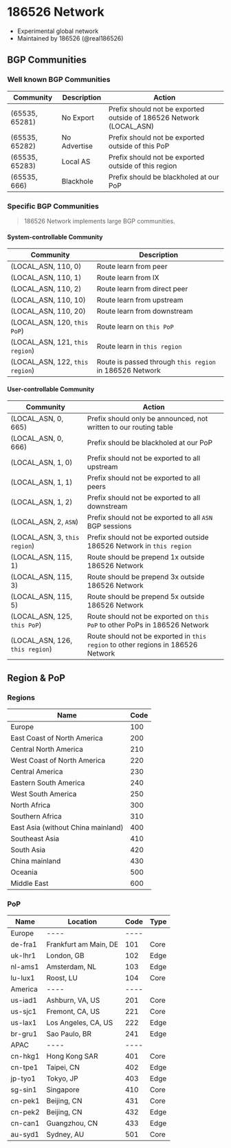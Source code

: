 # 186526 Network

- Experimental global network
- Maintained by 186526 (@real186526)

## BGP Communities

### Well known BGP Communities

| Community      | Description  | Action                                                              |
| -------------- | ------------ | ------------------------------------------------------------------- |
| (65535, 65281) | No Export    | Prefix should not be exported outside of 186526 Network (LOCAL_ASN) |
| (65535, 65282) | No Advertise | Prefix should not be exported outside of this PoP                   |
| (65535, 65283) | Local AS     | Prefix should not be exported outside of this region                |
| (65535, 666)   | Blackhole    | Prefix should be blackholed at our PoP                              |

### Specific BGP Communities

> 186526 Network implements large BGP communities.

#### System-controllable Community

| Community                       | Description                                             |
| ------------------------------- | ------------------------------------------------------- |
| (LOCAL_ASN, 110, 0)             | Route learn from peer                                   |
| (LOCAL_ASN, 110, 1)             | Route learn from IX                                     |
| (LOCAL_ASN, 110, 2)             | Route learn from direct peer                            |
| (LOCAL_ASN, 110, 10)            | Route learn from upstream                               |
| (LOCAL_ASN, 110, 20)            | Route learn from downstream                             |
| (LOCAL_ASN, 120, `this PoP`)    | Route learn on `this PoP`                               |
| (LOCAL_ASN, 121, `this region`) | Route learn in `this region`                            |
| (LOCAL_ASN, 122, `this region`) | Route is passed through `this region` in 186526 Network |

#### User-controllable Community

| Community                       | Action                                                                           |
| ------------------------------- | -------------------------------------------------------------------------------- |  
| (LOCAL_ASN, 0, 665)             | Prefix should only be announced, not written to our routing table                |
| (LOCAL_ASN, 0, 666)             | Prefix should be blackholed at our PoP                                           |
| (LOCAL_ASN, 1, 0)               | Prefix should not be exported to all upstream                                    |
| (LOCAL_ASN, 1, 1)               | Prefix should not be exported to all peers                                       |
| (LOCAL_ASN, 1, 2)               | Prefix should not be exported to all downstream                                  |
| (LOCAL_ASN, 2, `ASN`)           | Prefix should not be exported to all `ASN` BGP sessions                          |
| (LOCAL_ASN, 3, `this region`)   | Prefix should not be exported outside 186526 Network in `this region`            |
| (LOCAL_ASN, 115, 1)             | Route should be prepend 1x outside 186526 Network                                |
| (LOCAL_ASN, 115, 3)             | Route should be prepend 3x outside 186526 Network                                |
| (LOCAL_ASN, 115, 5)             | Route should be prepend 5x outside 186526 Network                                |
| (LOCAL_ASN, 125, `this PoP`)    | Route should not be exported on `this PoP` to other PoPs in 186526 Network       |
| (LOCAL_ASN, 126, `this region`) | Route should not be exported in `this region` to other regions in 186526 Network |


## Region & PoP

### Regions

| Name                               | Code |
| ---------------------------------- | ---- |
| Europe                             | 100  |
| East Coast of North America        | 200  |
| Central North America              | 210  |
| West Coast of North America        | 220  |
| Central America                    | 230  |
| Eastern South America              | 240  |
| West South America                 | 250  |
| North Africa                       | 300  |
| Southern Africa                    | 310  |
| East Asia (without China mainland) | 400  |
| Southeast Asia                     | 410  |
| South Asia                         | 420  |
| China mainland                     | 430  |
| Oceania                            | 500  |
| Middle East                        | 600  |

### PoP

| Name    | Location              | Code | Type |
| ------- | --------------------- | ---- | ---- |
| Europe  | ----                  | ---- |
| de-fra1 | Frankfurt am Main, DE | 101  | Core |
| uk-lhr1 | London, GB            | 102  | Edge |
| nl-ams1 | Amsterdam, NL         | 103  | Edge |
| lu-lux1 | Roost, LU             | 104  | Core |
| America | ----                  | ---- |
| us-iad1 | Ashburn, VA, US       | 201  | Core |
| us-sjc1 | Fremont, CA, US       | 221  | Core |
| us-lax1 | Los Angeles, CA, US   | 222  | Edge |
| br-gru1 | Sao Paulo, BR         | 241  | Edge |
| APAC    | ----                  | ---- |
| cn-hkg1 | Hong Kong SAR         | 401  | Core |
| cn-tpe1 | Taipei, CN            | 402  | Edge |
| jp-tyo1 | Tokyo, JP             | 403  | Edge |
| sg-sin1 | Singapore             | 410  | Core |
| cn-pek1 | Beijing, CN           | 431  | Core |
| cn-pek2 | Beijing, CN           | 432  | Edge |
| cn-can1 | Guangzhou, CN         | 433  | Edge |
| au-syd1 | Sydney, AU            | 501  | Core |

